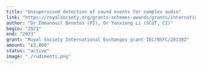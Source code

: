 ```yaml
---
title: "Unsupervised detection of sound events for complex audio"
link: "https://royalsociety.org/grants-schemes-awards/grants/international-exchanges/"
author: "Dr Emmanouil Benetos (PI), Dr Yanxiong Li (SCUT, CI)"
begin: "2021"
end: "2023"
grant: "Royal Society International Exchanges grant IEC/NSFC/201382"
amount: "£3,800"
status: "active"
image: "./rudiments.png"
---
```


